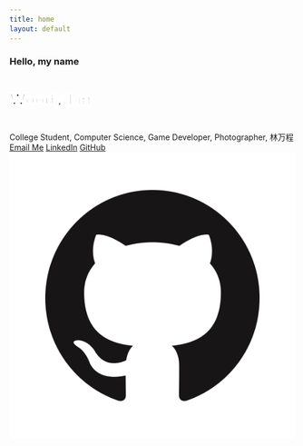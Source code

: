 ```yaml
---
title: home
layout: default
---
```

<!-- Header Start -->
<div class="container-fluid bg-primary d-flex align-items-center mb-5 py-5" id="home" style="min-height: 100vh;">
    <div class="container">
        <div class="row align-items-center">
            <div class="col-lg-7 text-center text-lg-left">
                <h3 class="text-white font-weight-normal mb-3">Hello, my name</h3>
                <h1 class="display-3 text-uppercase text-primary mb-2" style="-webkit-text-stroke: 4px #ffffff;">Woody Lin</h1>
                <h1 class="typed-text-output d-inline font-weight-lighter text-white"></h1>
                <div class="typed-text d-none">College Student, Computer Science, Game Developer, Photographer, 林万程</div>
                <div class="d-flex align-items-center justify-content-center justify-content-lg-start pt-5">
                    <a href="mailto:wancheng.lin001@gmail.com" class="btn btn-white mr-4">Email Me</a>                        
                    <a href="https://www.linkedin.com/in/woody-lin-32ab48161/" class="btn btn-blue d-none d-sm-block mr-2">LinkedIn</a>
                    <a href="https://github.com/WoodyLinwc" class="btn btn-blue d-none d-sm-block">GitHub</a>
                </div>
            </div>
            <div class="col-lg-6 px-8 pl-lg-0 pb-5 pb-lg-4 about-img">
                <img class="img-fluid w-100 rounded-circle shadow-sm" src="img/GitHub-Mark.png" alt="">
            </div>
        </div>
    </div>
</div>
<!-- Header End -->


<!-- About Start -->
<div class="container-fluid py-5" id="about">
    <div class="container">
        <div class="position-relative d-flex align-items-center justify-content-center">
            <h1 class="display-1 text-uppercase text-white" style="-webkit-text-stroke: 1px #dee2e6;">About</h1>
            <h1 class="position-absolute text-uppercase text-primary">About Me</h1>
        </div>
        <div class="row align-items-center">
            <div class="col-lg-5 pb-4 pb-lg-0">
                <img class="img-fluid rounded w-100" src="img/me/me.png" alt="">
            </div>
            <div class="col-lg-7">
                <h3 class="mb-4">A passionate computer science student</h3>
                <p>
                    As a computer science student pursuing a bachelor's degree, 
                    I am eager to apply my knowledge and skills to real-world projects and challenges. 
                    My passion for technology and problem-solving drives me to stay up-to-date with the 
                    latest developments in the field, and I am always eager to learn more.
                </p>
                <div class="row mb-3">
                    <div class="col-sm-6 py-2"><h6>Name: <span class="text-secondary">Woody Lin</span></h6></div>
                    <!-- <div class="col-sm-6 py-2"><h6>Birthday: <span class="text-secondary">1 April 1990</span></h6></div> -->
                    <!-- <div class="col-sm-6 py-2"><h6>Education: <span class="text-secondary">Bachelor in Computer Science</span></h6></div> -->
                    <div class="col-sm-6 py-2"><h6>Location: <span class="text-secondary">Boston, MA</span></h6></div>
                    <div class="col-sm-6 py-2"><h6>Email: <span class="text-secondary">wancheng.lin001@gmail.com</span></h6></div>
                    <div class="col-sm-6 py-2"><h6>GPA: <span class="text-secondary">3.7 Dean's List</span></h6></div>
                    <div class="col-sm-12 py-2"><h6>Education: <span class="text-secondary">
                        <br />■ Bachelor degree in Computer Science, minor in Mathematics
                        <br />■ University of Massachusetts Boston, 2019 - 2023</span></h6></div>
                    <div class="col-sm-12 py-10"><h6>Relevant Coursework: <span class="text-secondary">
                        <br />■ CS410 Software Engineering
                        <br />■ CS430 Database Management 
                        <br />■ CS450 The Structure of Higher Level Languages
                        <br />■ CS310 Data Structures and Algorithms
                        <br />■ CS420 An Introduction to the Theory of Computation
                        <br />■ CS444 Operating System
                    </span></h6></div>
                    <div class="col-sm-12 py-3"><h6>Technical Skills: <span class="text-secondary">
                        <br />■ Object-oriented programming
                        <br />■ Data Structures and Algorithms
                        <br />■ Functional programming
                        <br />■ Scripting and Automation
                        <br />■ Data Management
                    </span></h6></div>
                    <div class="col-sm-12 py-2"><h6>Languages: <span class="text-secondary">Java, SQL, C, Python, Racket, HTML, CSS, JavaScript</span></h6></div>
                    <!-- <div class="col-sm-6 py-2"><h6>Freelance: <span class="text-secondary">Available</span></h6></div> -->
                    
                </div>
                <a href="mailto:wancheng.lin001@gmail.com" class="btn blue btn-outline-primary mr-4">Contact Me</a>
                <a href="#project" class="btn btn-outline-primary nav-item">Learn More</a>
            </div>
        </div>
    </div>
</div>
<!-- About End -->



<!-- Skill Start -->
<!-- <div class="container-fluid py-5" id="skill">
    <div class="container">
        <div class="position-relative d-flex align-items-center justify-content-center">
            <h1 class="display-1 text-uppercase text-white" style="-webkit-text-stroke: 1px #dee2e6;">Skills</h1>
            <h1 class="position-absolute text-uppercase text-primary">My Skills</h1>
        </div>
        <div class="row align-items-center">
            <div class="col-md-6">
                <div class="skill mb-4">
                    <div class="d-flex justify-content-between">
                        <h6 class="font-weight-bold">HTML</h6>
                        <h6 class="font-weight-bold">95%</h6>
                    </div>
                    <div class="progress">
                        <div class="progress-bar bg-primary" role="progressbar" aria-valuenow="95" aria-valuemin="0" aria-valuemax="100"></div>
                    </div>
                </div>
                <div class="skill mb-4">
                    <div class="d-flex justify-content-between">
                        <h6 class="font-weight-bold">CSS</h6>
                        <h6 class="font-weight-bold">85%</h6>
                    </div>
                    <div class="progress">
                        <div class="progress-bar bg-warning" role="progressbar" aria-valuenow="85" aria-valuemin="0" aria-valuemax="100"></div>
                    </div>
                </div>
                <div class="skill mb-4">
                    <div class="d-flex justify-content-between">
                        <h6 class="font-weight-bold">PHP</h6>
                        <h6 class="font-weight-bold">90%</h6>
                    </div>
                    <div class="progress">
                        <div class="progress-bar bg-danger" role="progressbar" aria-valuenow="90" aria-valuemin="0" aria-valuemax="100"></div>
                    </div>
                </div>
            </div>
            <div class="col-md-6">
                <div class="skill mb-4">
                    <div class="d-flex justify-content-between">
                        <h6 class="font-weight-bold">Javascript</h6>
                        <h6 class="font-weight-bold">90%</h6>
                    </div>
                    <div class="progress">
                        <div class="progress-bar bg-danger" role="progressbar" aria-valuenow="90" aria-valuemin="0" aria-valuemax="100"></div>
                    </div>
                </div>
                <div class="skill mb-4">
                    <div class="d-flex justify-content-between">
                        <h6 class="font-weight-bold">Angular JS</h6>
                        <h6 class="font-weight-bold">95%</h6>
                    </div>
                    <div class="progress">
                        <div class="progress-bar bg-dark" role="progressbar" aria-valuenow="95" aria-valuemin="0" aria-valuemax="100"></div>
                    </div>
                </div>
                <div class="skill mb-4">
                    <div class="d-flex justify-content-between">
                        <h6 class="font-weight-bold">Wordpress</h6>
                        <h6 class="font-weight-bold">85%</h6>
                    </div>
                    <div class="progress">
                        <div class="progress-bar bg-info" role="progressbar" aria-valuenow="85" aria-valuemin="0" aria-valuemax="100"></div>
                    </div>
                </div>
            </div>
        </div>
    </div>
</div> -->
<!-- Skill End -->




<!-- Qualification Start -->
<div class="container-fluid py-5" id="project">
    <div class="container">
        <div class="position-relative d-flex align-items-center justify-content-center">
            <h1 class="display-1 text-uppercase text-white" style="-webkit-text-stroke: 1px #dee2e6;">Quality</h1>
            <h1 class="position-absolute text-uppercase text-primary">Projects & Expericence</h1>
        </div>
        <div class="row align-items-center">
            <div class="col-lg-6">
                <h3 class="mb-4">My Projects</h3>
                <div class="border-left border-primary pt-2 pl-4 ml-2">
                    <div class="position-relative ex-me mb-4">
                        <i class="far fa-dot-circle text-primary position-absolute" style="top: 2px; left: -35px; font-size: 22px;"></i>
                        <h5 class="font-weight-bold mb-1">LE-V-EL</h5>
                        <p class="mb-2"><strong>CS410 Software Engineering</strong> | <small>Feb 2023 - Present</small></p>
                        <p>
                            <a href="https://github.com/WoodyLinwc/CS410" target="_blank">LE-V-EL: Visualization Benchmarks for Machines</a>
                            <br />
                            ■ Provided a platform that allows researchers to test their machine graphical perception algorithms on benchmark datasets.
                            <br />
                            ■ Standardized datasets that cover the graphical perception tasks.
                            <br />
                            ■ Submitted solutions for the challenge datasets and received a leaderboard ranking.
                            <br />
                        </p>
                    </div>
                    <div class="position-relative ex-me mb-4">
                        <i class="far fa-dot-circle text-primary position-absolute" style="top: 2px; left: -35px;  font-size: 22px;"></i>
                        <h5 class="font-weight-bold mb-1">2D Game Project</h5>
                        <p class="mb-2"><strong>Extracurricular</strong> | <small>May 2022 - Aug 2022</small></p>
                        <p>
                            <a href="https://github.com/WoodyLinwc/Metro-Girl" target="_blank">2D Hack and Slash Game</a>
                            <br />
                            ■ Designed and implemented game mechanics, UI, and graphics for a 2D game using Gamemaker Studio 2.
                            <br />
                            ■ Created original game characters and assets, using tools such as Procreate and Adobe Photoshop.
                            <br />
                            ■ Debugged and tested the game, ensuring a smooth and enjoyable gamer experience.
                            <br />
                        </p>
                    </div>
                    <div class="position-relative ex-me mb-4">
                        <i class="far fa-dot-circle text-primary position-absolute" style="top: 2px; left: -35px;  font-size: 22px;"></i>
                        <h5 class="font-weight-bold mb-1">Infection and Vaccination Research</h5>
                        <p class="mb-2"><strong>Math345 Probability and Statics</strong> | <small>Nov 2021 - Dec 2021</small></p>
                        <p>
                            <a href="https://docs.google.com/presentation/d/1QqUrtbTbH3y6LtyzGSO62aRg3ay6X3ybxS4nmf7yeMw/edit?usp=sharing" target="_blank">Final Project</a>
                            <br />
                            ■ Conducted research on COVID-19 infection and vaccination rates, utilizing data analysis and visualization tools such as R and Excel.
                            <br />
                            ■ Conducted statistical analyses, creating visualizations and graphs to help illustrate trends and patterns in the data.
                            <br />
                            ■ Demonstrated strong communication, teamwork, and analytical skills, contributing to the project's success and earning recognition from team members and professor.
                            <br />
                        </p>
                    </div>
                    <!-- <div class="position-relative ex-me mb-4">
                        <i class="far fa-dot-circle text-primary position-absolute" style="top: 2px; left: -35px;  font-size: 22px;"></i>
                        <h5 class="font-weight-bold mb-1">Web Game Project</h5>
                        <p class="mb-2"><strong>Extracurricular</strong> | <small>2021 - 2023</small></p>
                        <p>
                            <a href="https://woodylinwc.github.io/game.html" target="_blank">Simple Web Games</a>
                            <br />
                            ■ Developed web-based games using HTML, CSS, and JavaScript.
                            <br />
                            ■ Wrote and optimized the game's code in JavaScript, ensuring efficient performance and scalability.
                            <br />
                            ■ Deployed the game on a web server, using GitHub Pages to make them accessible online.
                            <br />                     
                        </p>
                    </div> -->
                </div>
            </div>
            <div class="col-lg-6">
                <h3 class="mb-4">My Experience</h3>
                <div class="border-left border-primary pt-2 pl-4 ml-2">
                    <div class="position-relative ex-me mb-4">
                        <i class="far fa-dot-circle text-primary position-absolute" style="top: 2px;left: -35px;  font-size: 22px;"></i>
                        <h5 class="font-weight-bold mb-1">Teaching Assistant</h5>
                        <p class="mb-2"><strong>UMass Boston, CS Department</strong> | <small>Feb 2023 - Present</small></p>
                        <p>
                            <a href="https://www.cs.umb.edu/~stchang/cs420/s23/info.html" target="_blank">CS420: Intro to Theory of Computation</a>
                            <br />
                            ■ Assisted professor in grading assignments and projects.
                            <br />
                            ■ Held office hours to help students with course material and homework assignments.
                            <br />
                            ■ Collaborated with fellow TAs to plan instructional activities.
                            <br />
                            ■ Communicated with students on Piazza and via email.
                        </p>
                    </div>
                    <div class="position-relative ex-me mb-4">
                        <i class="far fa-dot-circle text-primary position-absolute" style="top: 2px;left: -35px;  font-size: 22px;"></i>
                        <h5 class="font-weight-bold mb-1">CS Project Team Leader</h5>
                        <p class="mb-2"><strong>CS410 Software Engineering</strong> | <small>Feb 2023 - Present</small></p>
                        <p>
                            <a href="https://github.com/WoodyLinwc/CS410" target="_blank">LE-V-EL: Visualization Benchmarks for Machines</a>
                            <br />
                            ■ Coordinated project planning, task allocation, and progress tracking using Agile methodologies.
                            <br />
                            ■ Facilitated communication among team members and with stakeholders to ensure project requirements were met.
                            <br />
                            <!-- ■ Successfully delivered [project outcomes, such as a functional software application, a research paper, or a hardware prototype] within [project timeline, such as a semester or academic year] -->
                            <br />
                        </p>
                    </div>
                    <div class="position-relative ex-me mb-4">
                        <i class="far fa-dot-circle text-primary position-absolute" style="top: 2px;left: -35px;  font-size: 22px;"></i>
                        <h5 class="font-weight-bold mb-1">Math Tutor</h5>
                        <p class="mb-2"><strong>Part-time job</strong> | <small>Jan 2021 - Present</small></p>
                        <p>
                            ■ Provided individualized math tutoring services 4 hours a week to students of beginner level, focusing on areas of difficulty and tailoring instruction to meet specific needs.
                            <br />
                            ■ Facilitated student progress, monitoring performance and adapting instruction to promote success and confidence.
                            <br />
                            ■ Maintained regular communication with parents and students, providing progress updates and addressing concerns as needed.
                            <br />
                        </p>
                    </div>
                </div>
            </div>
        </div>
    </div>
</div>
<!-- Qualification End -->



<!-- Services Start -->
<!-- <div class="container-fluid pt-5" id="service">
    <div class="container">
        <div class="service-h4 position-relative d-flex align-items-center justify-content-center">
            <h1 class="display-1 text-uppercase text-white" style="-webkit-text-stroke: 1px #dee2e6;">Service</h1>
            <h1 class="position-absolute text-uppercase text-primary">My Services</h1>
        </div>
        <div class="row pb-3">
            <div class="service-box col-lg-4 col-md-6 text-center mb-5">
                <div class="d-flex align-items-center justify-content-center mb-4">
                    <i class="fa fa-2x fa-laptop service-icon bg-primary text-white mr-3"></i>
                    <h4 class="font-weight-bold m-0">Web Design</h4>
                </div>
                <p>Justo sit justo eos amet tempor amet clita amet ipsum eos elitr. Amet lorem lorem lorem est amet labore eirmod erat clita</p>
                <a class="border-bottom border-primary text-decoration-none" href="">Read More</a>
            </div>
            <div class="service-box col-lg-3 col-md-6 text-center mb-5">
                <div class="d-flex align-items-center justify-content-center mb-4">
                    <i class="fa fa-2x fa-laptop-code service-icon bg-primary text-white mr-3"></i>
                    <h4 class="font-weight-bold m-0">Development</h4>
                </div>
                <p>Justo sit justo eos amet tempor amet clita amet ipsum eos elitr. Amet lorem lorem</p>
                <a class="border-bottom border-primary text-decoration-none" href="">Read More</a>
            </div>
            <div class="service-box col-lg-4 col-md-6 text-center mb-5">
                <div class="d-flex align-items-center justify-content-center mb-4">
                    <i class="fab fa-2x fa-android service-icon bg-primary text-white mr-3"></i>
                    <h4 class="font-weight-bold m-0">Apps Design</h4>
                </div>
                <p>Justo sit justo eos amet tempor amet clita amet ipsum eos elitr. Amet lorem lorem lorem est amet labore eirmod erat clita</p>
                <a class="border-bottom border-primary text-decoration-none" href="">Read More</a>
            </div>
            <div class="service-box col-lg-4 col-md-6 text-center mb-5">
                <div class="d-flex align-items-center justify-content-center mb-4">
                    <i class="fab fa-2x fa-apple service-icon bg-primary text-white mr-3"></i>
                    <h4 class="font-weight-bold m-0">Apps Development</h4>
                </div>
                <p>Justo sit justo eos amet tempor amet clita amet ipsum eos elitr. Amet lorem lorem Amet lorem lorem</p>
                <a class="border-bottom border-primary text-decoration-none" href="">Read More</a>
            </div>
            <div class="service-box col-lg-3 col-md-6 text-center mb-5">
                <div class="d-flex align-items-center justify-content-center mb-4">
                    <i class="fa fa-2x fa-search service-icon bg-primary text-white mr-3"></i>
                    <h4 class="font-weight-bold m-0">SEO</h4>
                </div>
                <p>Justo sit justo eos amet tempor amet clita amet ipsum eos elitr. Amet lorem  </p>
                <a class="border-bottom border-primary text-decoration-none" href="">Read More</a>
            </div>
            <div class="service-box col-lg-4  col-md-7 text-center mb-5">
                <div class="d-flex align-items-center justify-content-center mb-4">
                    <i class="fa fa-2x fa-edit service-icon bg-primary text-white mr-3"></i>
                    <h4 class="font-weight-bold m-0">Content Creating</h4>
                </div>
                <p>Justo sit justo eos amet tempor amet clita amet ipsum eos elitr. Amet lorem lorem lorem est amet labore eirmod erat clita</p>
                <a class="border-bottom border-primary text-decoration-none" href="">Read More</a>
            </div>
        </div>
    </div>
</div> -->
<!-- Services End -->


<!-- Portfolio Start -->
<!-- <div class="container-fluid pt-5 pb-3" id="portfolio">
    <div class="container">
        <div class="position-relative d-flex align-items-center justify-content-center">
            <h1 class="display-1 text-uppercase text-white" style="-webkit-text-stroke: 1px #dee2e6;">Gallery</h1>
            <h1 class="position-absolute text-uppercase text-primary">Photo Album</h1>
        </div>
        <div class="row">
            <div class="col-12 text-center mb-2">
                <ul class="list-inline mb-4" id="portfolio-flters">
                    <li class="btn btn-sm btn-outline-primary m-1 active"  data-filter="*">All</li>
                    <li class="btn btn-sm btn-outline-primary m-1" data-filter=".first">Design</li>
                    <li class="btn btn-sm btn-outline-primary m-1" data-filter=".second">Development</li>
                    <li class="btn btn-sm btn-outline-primary m-1" data-filter=".third">Marketing</li>
                </ul>
            </div>
        </div>
        <div class="row portfolio-container">
            <div class="col-lg-4 col-md-6 mb-4 portfolio-item first">
                <div class="position-relative overflow-hidden mb-2">
                    <img class="img-fluid rounded w-100" src="img/album/shadow.JPG" alt="">
                    <div class="portfolio-btn bg-primary d-flex align-items-center justify-content-center">
                        <a href="img/portfolio-1.jpg" data-lightbox="portfolio">
                            <i class="fa fa-plus text-white" style="font-size: 60px;"></i>
                        </a>
                    </div>
                </div>
            </div>
            <div class="col-lg-4 col-md-6 mb-4 portfolio-item second">
                <div class="position-relative overflow-hidden mb-2">
                    <img class="img-fluid rounded w-100" src="img/album/comparision.jpg" alt="">
                    <div class="portfolio-btn bg-primary d-flex align-items-center justify-content-center">
                        <a href="img/portfolio-2.jpg" data-lightbox="portfolio">
                            <i class="fa fa-plus text-white" style="font-size: 60px;"></i>
                        </a>
                    </div>
                </div>
            </div>
            <div class="col-lg-4 col-md-6 mb-4 portfolio-item third">
                <div class="position-relative overflow-hidden mb-2">
                    <img class="img-fluid rounded w-100" src="img/portfolio-3.jpg" alt="">
                    <div class="portfolio-btn bg-primary d-flex align-items-center justify-content-center">
                        <a href="img/portfolio-3.jpg" data-lightbox="portfolio">
                            <i class="fa fa-plus text-white" style="font-size: 60px;"></i>
                        </a>
                    </div>
                </div>
            </div>
            <div class="col-lg-4 col-md-6 mb-4 portfolio-item first">
                <div class="position-relative overflow-hidden mb-2">
                    <img class="img-fluid rounded w-100" src="img/portfolio-4.jpg" alt="">
                    <div class="portfolio-btn bg-primary d-flex align-items-center justify-content-center">
                        <a href="img/portfolio-4.jpg" data-lightbox="portfolio">
                            <i class="fa fa-plus text-white" style="font-size: 60px;"></i>
                        </a>
                    </div>
                </div>
            </div>
            <div class="col-lg-4 col-md-6 mb-4 portfolio-item second">
                <div class="position-relative overflow-hidden mb-2">
                    <img class="img-fluid rounded w-100" src="img/portfolio-5.jpg" alt="">
                    <div class="portfolio-btn bg-primary d-flex align-items-center justify-content-center">
                        <a href="img/portfolio-5.jpg" data-lightbox="portfolio">
                            <i class="fa fa-plus text-white" style="font-size: 60px;"></i>
                        </a>
                    </div>
                </div>
            </div>
            <div class="col-lg-4 col-md-6 mb-4 portfolio-item third">
                <div class="position-relative overflow-hidden mb-2">
                    <img class="img-fluid rounded w-100" src="img/portfolio-6.jpg" alt="">
                    <div class="portfolio-btn bg-primary d-flex align-items-center justify-content-center">
                        <a href="img/portfolio-6.jpg" data-lightbox="portfolio">
                            <i class="fa fa-plus text-white" style="font-size: 60px;"></i>
                        </a>
                    </div>
                </div>
            </div>
        </div>
    </div>
</div> -->
<!-- Portfolio End -->


<!-- Location Start-->
<div class="container-fluid py-5" id="">
    <div class="container">
        <div class="position-relative d-flex align-items-center justify-content-center">
            <h1 class="display-1 text-uppercase text-white" style="-webkit-text-stroke: 1px #dee2e6;">Location</h1>
            <h1 class="position-absolute text-uppercase text-primary">Work Area</h1>
        </div >
        <div align = "center">
            <iframe src="https://www.google.com/maps/embed?pb=!1m14!1m12!1m3!1d32007.09388043201!2d-71.05258038933074!3d42.33842665666138!2m3!1f0!2f0!3f0!3m2!1i1024!2i768!4f13.1!5e0!3m2!1sen!2sus!4v1677377310859!5m2!1sen!2sus" frameborder="0" style="border:0; width: 80%; height: 550px;" allowfullscreen></iframe>            
        </div>
    </div>
</div>
<!-- Location End-->

